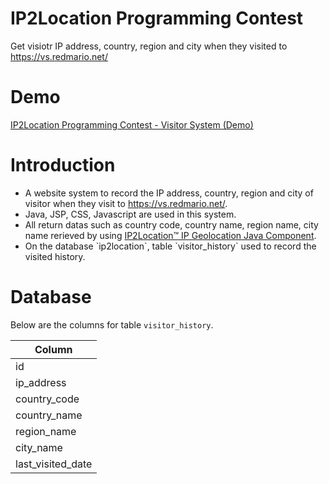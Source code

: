 # IP2Location Programming Contest
Get visiotr IP address, country, region and city when they visited to <a href="https://vs.redmario.net/">https://vs.redmario.net/</a>

# Demo
<a href="https://vs.redmario.net/" target="_blank">IP2Location Programming Contest - Visitor System (Demo)</a>

# Introduction
<ul>
<li>A website system to record the IP address, country, region and city of visitor when they visit to <a href="https://vs.redmario.net/">https://vs.redmario.net/</a>.</li>
<li>Java, JSP, CSS, Javascript are used in this system.</li>
<li>All return datas such as country code, country name, region name, city name rerieved by using <a href="https://github.com/ip2location/ip2location-java" target="_blank">IP2Location™ IP Geolocation Java Component</a>.</li>
<li>On the database `ip2location`, table `visitor_history` used to record the visited history.</li>
</ul>

# Database
Below are the columns for table `visitor_history`.
<table>
<thead>
<tr>
<th>Column</th>
</tr>
<thead>
<tbody>
<tr><td>id</td></tr>
<tr><td>ip_address</td></tr>
<tr><td>country_code</td></tr>
<tr><td>country_name</td></tr>
<tr><td>region_name</td></tr>
<tr><td>city_name</td></tr>
<tr><td>last_visited_date</td></tr>
<tbody>
</table>
